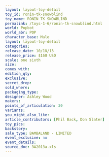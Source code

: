 ```yaml
---
layout: layout-toy-detail 
toy_id: ronin-tk-snowblind
toy_name: RONIN TK SNOWBLIND
permalink: /toys-1-6/ronin-tk-snowblind.html
world: Popbot
world_abr: POP
character_base: Male
layout: layout-toy-detail
categories: 
release_date: 10/18/13
release_price: $160 USD
scale: one sixth
size: 
comes_with: 
edition_qty: 
exclusive: 
secret_drop: 
sold_where: 
packaging_type: 
designer: Ashley Wood
makers: 
points_of_articulation: 30
variants: 
you_might_also_like: 
article_contributors: [Phil Back, Don Slater]
toy_pics: 
backstory: 
sale_type: BAMBALAND - LIMITED
event_exclusive: no
event_details: 
source_doc: 3A2013a.xls
---
```

